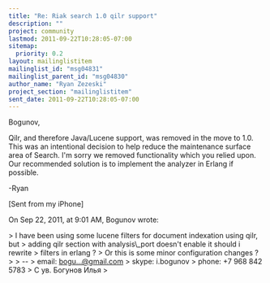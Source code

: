 ```yaml
---
title: "Re: Riak search 1.0 qilr support"
description: ""
project: community
lastmod: 2011-09-22T10:28:05-07:00
sitemap:
  priority: 0.2
layout: mailinglistitem
mailinglist_id: "msg04831"
mailinglist_parent_id: "msg04830"
author_name: "Ryan Zezeski"
project_section: "mailinglistitem"
sent_date: 2011-09-22T10:28:05-07:00
---
```



Bogunov,

Qilr, and therefore Java/Lucene support, was removed in the move to 1.0. This 
was an intentional decision to help reduce the maintenance surface area of 
Search. I'm sorry we removed functionality which you relied upon. Our 
recommended solution is to implement the analyzer in Erlang if possible.

-Ryan

[Sent from my iPhone]

On Sep 22, 2011, at 9:01 AM, Bogunov  wrote:

&gt; I have been using some lucene filters for document indexation using qilr, but 
&gt; adding qilr section with analysis\\_port doesn't enable it should i rewrite 
&gt; filters in erlang ? 
&gt; Or this is some minor configuration changes ? 
&gt; 
&gt; -- 
&gt; email: bogu...@gmail.com
&gt; skype: i.bogunov
&gt; phone: +7 968 842 5783
&gt; C ув. Богунов Илья
&gt; 
